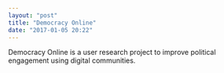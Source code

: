 ```yaml
---
layout: "post"
title: "Democracy Online"
date: "2017-01-05 20:22"
---
```


Democracy Online is a user research project to improve political engagement using digital communities.
